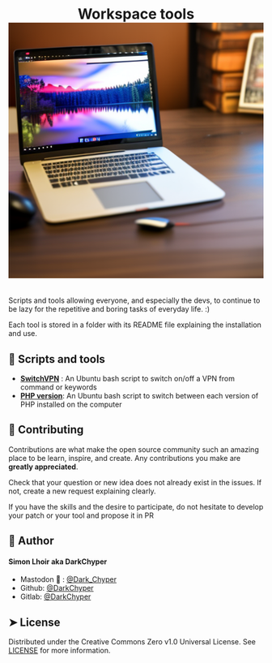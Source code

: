
# <p align="center">Workspace tools<br />![Image](./depositePicture.png)</p>
  
Scripts and tools allowing everyone, and especially the devs, to continue to be lazy for the repetitive and boring tasks of everyday life. :)

Each tool is stored in a folder with its README file explaining the installation and use.


## 🧐 Scripts and tools    
- **[SwitchVPN](./SwitchVPN/README.md)** : An Ubuntu bash script to switch on/off a VPN from command or keywords 
- **[PHP version](./PHP-Version/README.md)**: An Ubuntu bash script to switch between each version of PHP installed on the computer


## 🍰 Contributing    
Contributions are what make the open source community such an amazing place to be learn, inspire, and create. Any contributions you make are **greatly appreciated**.

Check that your question or new idea does not already exist in the issues. If not, create a new request explaining clearly.

If you have the skills and the desire to participate, do not hesitate to develop your patch or your tool and propose it in PR


## 🙇 Author
#### Simon Lhoir aka DarkChyper
- Mastodon 🐘 : [@Dark_Chyper](https://pouet.chapril.org/@Dark_Chyper)
- Github: [@DarkChyper](https://github.com/DarkChyper)
- Gitlab: [@DarkChyper](https://gitlab.com/DarkChyper)
        

## ➤ License
Distributed under the Creative Commons Zero v1.0 Universal License. See [LICENSE](LICENSE) for more information.
        
